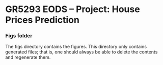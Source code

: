 # GR5293 EODS – Project:  House Prices Prediction

### Figs folder

The figs directory contains the figures. This directory only contains generated files; that is, one should always be able to delete the contents and regenerate them.
